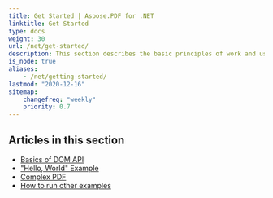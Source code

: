 ```yaml
---
title: Get Started | Aspose.PDF for .NET
linktitle: Get Started
type: docs
weight: 30
url: /net/get-started/
description: This section describes the basic principles of work and using DOM API. Also demonstrates simple and complex examples for creating a PDF document.
is_node: true
aliases:
    - /net/getting-started/
lastmod: "2020-12-16"    
sitemap:
    changefreq: "weekly"
    priority: 0.7
---
```


## Articles in this section

- [Basics of DOM API](/pdf/net/basics-of-dom-api/)
- ["Hello, World" Example](/pdf/net/hello-world-example/)
- [Complex PDF](/pdf/net/complex-pdf-example/)
- [How to run other examples](/pdf/net/how-to-run-other-examples/)
